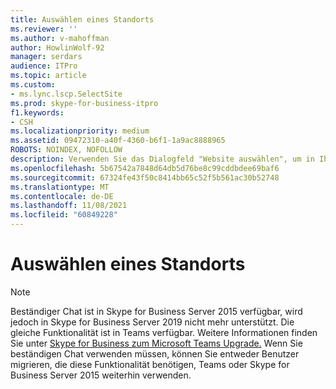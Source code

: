 ```yaml
---
title: Auswählen eines Standorts
ms.reviewer: ''
ms.author: v-mahoffman
author: HowlinWolf-92
manager: serdars
audience: ITPro
ms.topic: article
ms.custom:
- ms.lync.lscp.SelectSite
ms.prod: skype-for-business-itpro
f1.keywords:
- CSH
ms.localizationpriority: medium
ms.assetid: 09472310-a40f-4360-b6f1-1a9ac8888965
ROBOTS: NOINDEX, NOFOLLOW
description: Verwenden Sie das Dialogfeld "Website auswählen", um in Ihrer Umgebung verfügbare Websites zu suchen. Klicken Sie auf einen Standort in der Liste und anschließend auf OK, um einen vorhandenen Standort zu verwenden.
ms.openlocfilehash: 5b67542a7848d64db5d76be8c99cddbdee69baf6
ms.sourcegitcommit: 67324fe43f50c8414bb65c52f5b561ac30b52748
ms.translationtype: MT
ms.contentlocale: de-DE
ms.lasthandoff: 11/08/2021
ms.locfileid: "60849228"
---
```

# <a name="select-a-site"></a>Auswählen eines Standorts

> [!NOTE] 
> Beständiger Chat ist in Skype for Business Server 2015 verfügbar, wird jedoch in Skype for Business Server 2019 nicht mehr unterstützt. Die gleiche Funktionalität ist in Teams verfügbar. Weitere Informationen finden Sie unter [Skype for Business zum Microsoft Teams Upgrade.](/MicrosoftTeams/upgrade-start-here) Wenn Sie beständigen Chat verwenden müssen, können Sie entweder Benutzer migrieren, die diese Funktionalität benötigen, Teams oder Skype for Business Server 2015 weiterhin verwenden.